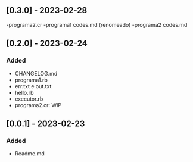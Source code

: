 ## [0.3.0] - 2023-02-28
-programa2.cr
-programa1 codes.md (renomeado)
-programa2 codes.md

## [0.2.0] - 2023-02-24

### Added
 - CHANGELOG.md
 - programa1.rb
 - err.txt e out.txt
 - hello.rb
 - executor.rb
 - programa2.cr: WIP

## [0.0.1] - 2023-02-23

### Added
 - Readme.md